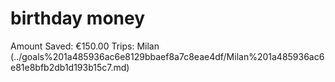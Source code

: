# birthday money

Amount Saved: €150.00
Trips: Milan (../goals%201a485936ac6e8129bbaef8a7c8eae4df/Milan%201a485936ac6e81e8bfb2db1d193b15c7.md)